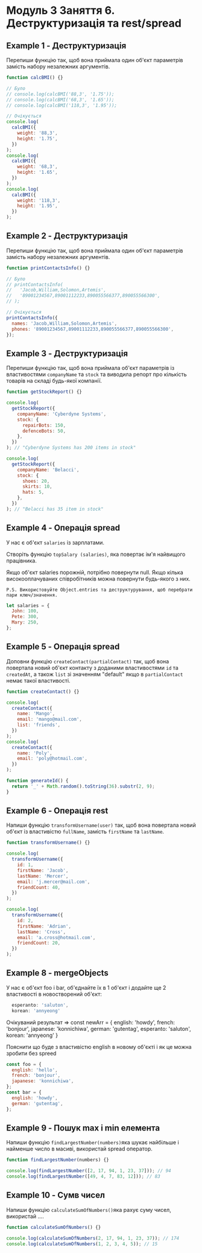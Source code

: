 # Модуль 3 Заняття 6. Деструктуризація та rest/spread

## Example 1 - Деструктуризація

Перепиши функцію так, щоб вона приймала один об'єкт параметрів замість набору
незалежних аргументів.

```js
function calcBMI() {}

// Було
// console.log(calcBMI('88,3', '1.75'));
// console.log(calcBMI('68,3', '1.65'));
// console.log(calcBMI('118,3', '1.95'));

// Очікується
console.log(
  calcBMI({
    weight: '88,3',
    height: '1.75',
  })
);
console.log(
  calcBMI({
    weight: '68,3',
    height: '1.65',
  })
);
console.log(
  calcBMI({
    weight: '118,3',
    height: '1.95',
  })
);
```

## Example 2 - Деструктуризація

Перепиши функцію так, щоб вона приймала один об'єкт параметрів замість набору
незалежних аргументів.

```js
function printContactsInfo() {}

// Було
// printContactsInfo(
//   'Jacob,William,Solomon,Artemis',
//   '89001234567,89001112233,890055566377,890055566300',
// );

// Очікується
printContactsInfo({
  names: 'Jacob,William,Solomon,Artemis',
  phones: '89001234567,89001112233,890055566377,890055566300',
});
```

## Example 3 - Деструктуризація

Перепиши функцію так, щоб вона приймала об'єкт параметрів із властивостями
`companyName` та `stock` та виводила репорт про кількість товарів на складі
будь-якої компанії.

```js
function getStockReport() {}

console.log(
  getStockReport({
    companyName: 'Cyberdyne Systems',
    stock: {
      repairBots: 150,
      defenceBots: 50,
    },
  })
); // "Cyberdyne Systems has 200 items in stock"

console.log(
  getStockReport({
    companyName: 'Belacci',
    stock: {
      shoes: 20,
      skirts: 10,
      hats: 5,
    },
  })
); // "Belacci has 35 item in stock"
```

## Example 4 - Операція spread

У нас є об'єкт `salaries` із зарплатами.

Створіть функцію `topSalary (salaries)`, яка повертає ім'я найвищого працівника.

Якщо об'єкт salaries порожній, потрібно повернути null. Якщо кілька
високооплачуваних співробітників можна повернути будь-якого з них.

`P.S. Використовуйте Object.entries та деструктурування, щоб перебрати пари ключ/значення.`

```js
let salaries = {
  John: 100,
  Pete: 300,
  Mary: 250,
};
```

## Example 5 - Операція spread

Доповни функцію `createContact(partialContact)` так, щоб вона повертала новий
об'єкт контакту з доданими властивостями `id` та `createdAt`, а також `list` зі
значенням "default" якщо в `partialContact` немає такої властивості.

```js
function createContact() {}

console.log(
  createContact({
    name: 'Mango',
    email: 'mango@mail.com',
    list: 'friends',
  })
);
console.log(
  createContact({
    name: 'Poly',
    email: 'poly@hotmail.com',
  })
);

function generateId() {
  return '_' + Math.random().toString(36).substr(2, 9);
}
```

## Example 6 - Операція rest

Напиши функцію `transformUsername(user)` так, щоб вона повертала новий об'єкт із
властивістю `fullName`, замість `firstName` та `lastName`.

```js
function transformUsername() {}

console.log(
  transformUsername({
    id: 1,
    firstName: 'Jacob',
    lastName: 'Mercer',
    email: 'j.mercer@mail.com',
    friendCount: 40,
  })
);

console.log(
  transformUsername({
    id: 2,
    firstName: 'Adrian',
    lastName: 'Cross',
    email: 'a.cross@hotmail.com',
    friendCount: 20,
  })
);
```

## Example 8 - mergeObjects

У нас є об'єкт foo i bar, об'єднайте їх в 1 об'єкт і додайте ще 2 властивості в
новостворений об'єкт:

```js
  esperanto: 'saluton',
  korean: 'annyeong'
```

Очікуваний результат => const newArr = { english: 'howdy', french: 'bonjour',
japanese: 'konnichiwa', german: 'gutentag', esperanto: 'saluton', korean:
'annyeong' }

Пояснити що буде з властивістю english в новому об'єкті і як це можна зробити
без spreed

```js
const foo = {
  english: 'hello',
  french: 'bonjour',
  japanese: 'konnichiwa',
};
const bar = {
  english: 'howdy',
  german: 'gutentag',
};
```

## Example 9 - Пошук max i min елемента

Напиши функцію `findLargestNumber(numbers)`яка шукає найбільше і найменше число
в масиві, використай spread оператор.

```js
function findLargestNumber(numbers) {}

console.log(findLargestNumber([2, 17, 94, 1, 23, 37])); // 94
console.log(findLargestNumber([49, 4, 7, 83, 12])); // 83
```

## Example 10 - Сумв чисел

Напиши функцію `calculateSumOfNumbers()`яка рахує суму чисел, використай ....

```js
function calculateSumOfNumbers() {}

console.log(calculateSumOfNumbers(2, 17, 94, 1, 23, 37)); // 174
console.log(calculateSumOfNumbers(1, 2, 3, 4, 5)); // 15
```
